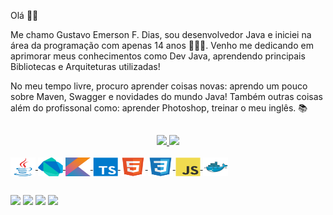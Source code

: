 Olá ✌🏻

Me chamo Gustavo Emerson F. Dias, sou desenvolvedor Java e iniciei na área da programação com apenas 14 anos 🙋🏻‍♂️. Venho me dedicando em aprimorar meus conhecimentos como Dev Java, aprendendo principais Bibliotecas e Arquiteturas utilizadas!

No meu tempo livre, procuro aprender coisas novas: aprendo um pouco sobre Maven, Swagger e novidades do mundo Java! Também outras coisas além do profissonal como: aprender Photoshop, treinar o meu inglês. 📚

##

<div align="center">
  <a href="https://github.com/gustavodias">
  <img height="180em" src="https://github-readme-stats.vercel.app/api?username=gustavodias&show_icons=true&theme=dark&include_all_commits=true&count_private=true"/>
  <img height="180em" src="https://github-readme-stats.vercel.app/api/top-langs/?username=gustavodias&layout=compact&langs_count=7&theme=dark"/>
</div>

<div style="display: inline_block"><br>
  <img align="center" alt="Gustav-Java" height="30" width="40" src="https://raw.githubusercontent.com/devicons/devicon/master/icons/java/java-original.svg">
  <img align="center" alt="Gustav-Dart" height="30" width="40" src="https://raw.githubusercontent.com/devicons/devicon/master/icons/dart/dart-original.svg">
  <img align="center" alt="Gustav-Kotlin" height="30" width="40" src="https://raw.githubusercontent.com/devicons/devicon/master/icons/kotlin/kotlin-original.svg">
  <img align="center" alt="Gustav-Ts" height="30" width="40" src="https://raw.githubusercontent.com/devicons/devicon/master/icons/typescript/typescript-plain.svg">
  <img align="center" alt="Gustav-HTML" height="30" width="40" src="https://raw.githubusercontent.com/devicons/devicon/master/icons/html5/html5-original.svg">
  <img align="center" alt="Gustav-CSS" height="30" width="40" src="https://raw.githubusercontent.com/devicons/devicon/master/icons/css3/css3-original.svg">
  <img align="center" alt="Gustav-JS" height="30" width="40" src="https://raw.githubusercontent.com/devicons/devicon/master/icons/javascript/javascript-original.svg">
  <img align="center" alt="Gustav-Docker" height="30" width="40" src="https://raw.githubusercontent.com/devicons/devicon/master/icons/docker/docker-original.svg">
</div>
  
##
 
<div> 
  <a href="https://www.gustavdias.dev" target="_blank"><img src="https://img.shields.io/badge/-GD%20%20GustavDiasDev-%230077B5?style=for-the-badge&logoColor=white" target="_blank"></a> 
  <a href="https://instagram.com/gustavvdias" target="_blank"><img src="https://img.shields.io/badge/-Instagram-%23E4405F?style=for-the-badge&logo=instagram&logoColor=white" target="_blank"></a>
  <a href = "mailto:contact.gustavodias@gmail.com"><img src="https://img.shields.io/badge/-Gmail-%23333?style=for-the-badge&logo=gmail&logoColor=white" target="_blank"></a>
  <a href="https://www.linkedin.com/in/gustavoemersonfd" target="_blank"><img src="https://img.shields.io/badge/-LinkedIn-%230077B5?style=for-the-badge&logo=linkedin&logoColor=white" target="_blank"></a> 
</div>
